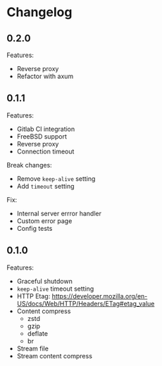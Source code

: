 # Changelog

## 0.2.0

Features:

- Reverse proxy
- Refactor with axum

## 0.1.1

Features:

- Gitlab CI integration
- FreeBSD support
- Reverse proxy
- Connection timeout

Break changes:

- Remove `keep-alive` setting
- Add `timeout` setting

Fix:

- Internal server errror handler
- Custom error page
- Config tests

## 0.1.0

Features:

- Graceful shutdown
- `keep-alive` timeout setting
- HTTP Etag: <https://developer.mozilla.org/en-US/docs/Web/HTTP/Headers/ETag#etag_value>
- Content compress
  - zstd
  - gzip
  - deflate
  - br
- Stream file
- Stream content compress
